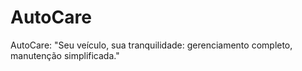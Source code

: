 # AutoCare
AutoCare: "Seu veículo, sua tranquilidade: gerenciamento completo, manutenção simplificada."
